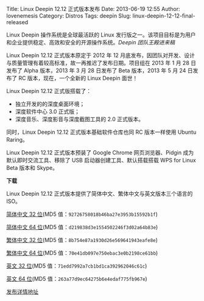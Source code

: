Title: Linux Deepin 12.12 正式版本发布
Date: 2013-06-19 12:55
Author: lovenemesis
Category: Distros
Tags: deepin
Slug: linux-deepin-12-12-final-released

Linux Deepin 操作系统是全球最活跃的 Linux
发行版之一。该项目目标是为用户和企业提供稳定、高效和安全的开源操作系统。*Deepin
团队王殿进来稿*

Linux Deepin 12.12 正式版本原定于 2012 年 12
月底发布，因团队对开发、设计与质量管理有着较高标准，故一再推迟了发布日期。项目组在
2013 年 1 月 28 日发布了 Alpha 版本，2013 年 3 月 28 日发布了 Beta
版本，2013 年 5 月 24 日发布了 RC 版本，现在，一个全新的 Linux Deepin
面世！

Linux Deepin 12.12 正式版搭载了：

-   独立开发的的深度桌面环境；
-   深度软件中心 3.0 正式版；
-   深度音乐、深度影音与深度截图工具的 2.0 正式版本。

同时，Linux Deepin 12.12 正式版本基础软件仓库也同 RC 版本一样使用 Ubuntu
Raring。

Linux Deepin 12.12 正式版本预装了 Google Chrome 网页浏览器、Pidgin
成为默认即时交流工具、移除了 USB 启动器创建工具、默认搭载搭载 WPS for
Linux Beta 版本和 Skype。

**下载**

Linux Deepin 12.12 正式版本提供了简体中文、繁体中文与英文版本三个语言的
ISO。

[简体中文 32
位](http://cdimage.linuxdeepin.com/releases/12.12/final/desktop/deepin_12.12_zh-hans_final_i386.iso)(MD5
值：`92726758018b46ba27e3953b15592b1f`)

[简体中文 64
位](http://cdimage.linuxdeepin.com/releases/12.12/final/desktop/deepin_12.12_zh-hans_final_amd64.iso)(MD5
值：`d219838d3e1554502246f3d02a64b83e`)

[繁体中文 32
位](http://cdimage.linuxdeepin.com/releases/12.12/final/desktop-zh-hant/deepin_12.12_zh-hant_final_i386.iso)(MD5
值：`8b754e87a1930d26e569641943eafe8e`)

[繁体中文 64
位](http://cdimage.linuxdeepin.com/releases/12.12/final/desktop-zh-hant/deepin_12.12_zh-hant_final_amd64.iso)(MD5
值：`70e41db097e750ebac3e0b2198ce61bb`)

[英文 32
位](http://cdimage.linuxdeepin.com/releases/12.12/final/desktop-en/deepin_12.12_en_final_i386.iso)(MD5
值：`71edd7992a7cb1bd1ca392962046c61c`)

[英文 64
位](http://cdimage.linuxdeepin.com/releases/12.12/final/desktop-en/deepin_12.12_en_final_amd64.iso)(MD5
值：`263a77d9ec64275b6e4edaf775fb967e`)

[发布详情地址](http://planet.linuxdeepin.com/2013/06/19/linux-deepin-12-12-final-out/)

